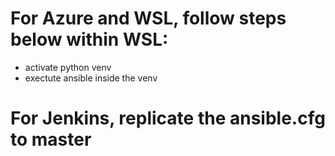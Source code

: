 # For Azure and WSL, follow steps below within WSL:
- activate python venv
- exectute ansible inside the venv

# For Jenkins, replicate the ansible.cfg to master

